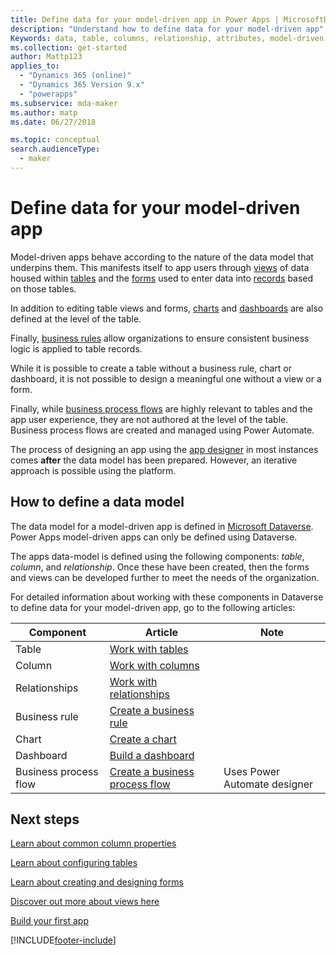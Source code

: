```yaml
---
title: Define data for your model-driven app in Power Apps | MicrosoftDocs
description: "Understand how to define data for your model-driven app"
Keywords: data, table, columns, relationship, attributes, model-driven app
ms.collection: get-started
author: Mattp123
applies_to: 
  - "Dynamics 365 (online)"
  - "Dynamics 365 Version 9.x"
  - "powerapps"
ms.subservice: mda-maker
ms.author: matp
ms.date: 06/27/2018

ms.topic: conceptual
search.audienceType: 
  - maker
---
```


# Define data for your model-driven app

Model-driven apps behave according to the nature of the data model that underpins them. This manifests itself to app users through [views](model-driven-app-glossary.md#view) of data housed within [tables](model-driven-app-glossary.md#table) and the [forms](model-driven-app-glossary.md#form) used to enter data into [records](model-driven-app-glossary.md#record) based on those tables.

In addition to editing table views and forms, [charts](model-driven-app-glossary.md#chart) and [dashboards](model-driven-app-glossary.md#dashboard) are also defined at the level of the table.

Finally, [business rules](model-driven-app-glossary.md#business-rule) allow organizations to ensure consistent business logic is applied to table records.

While it is possible to create a table without a business rule, chart or dashboard, it is not possible to design a meaningful one without a view or a form.

Finally, while [business process flows](model-driven-app-glossary.md#business-process-flow) are highly relevant to tables and the app user experience, they are not authored at the level of the table. Business process flows are created and managed using Power Automate.

The process of designing an app using the [app designer](model-driven-app-glossary.md#app-designer) in most instances comes **after** the data model has been prepared. However, an iterative approach is possible using the platform.

## How to define a data model

The data model for a model-driven app is defined in [Microsoft Dataverse](../data-platform/data-platform-intro.md). Power Apps model-driven apps can only be defined using Dataverse.

The apps data-model is defined using the following components: *table*, *column*, and *relationship*.  Once these have been created, then the forms and views can be developed further to meet the needs of the organization.

For detailed information about working with these components in Dataverse to define data for your model-driven app, go to the following articles:

|Component |Article|Note|
|-----|----|-----|
|Table| [Work with tables](../data-platform/entity-overview.md)|
|Column| [Work with columns](../data-platform/fields-overview.md)|
|Relationships| [Work with relationships](../data-platform/relationships-overview.md)|
|Business rule| [Create a business rule](create-business-rules-recommendations-apply-logic-form.md)
|Chart| [Create a chart](add-chart-to-form.md)
|Dashboard| [Build a dashboard](create-edit-dashboards.md)
|Business process flow|[Create a business process flow](/power-automate/create-business-process-flow)|Uses Power Automate designer|

## Next steps

[Learn about common column properties](../../maker/model-driven-apps/common-field-properties-legacy.md)

[Learn about configuring tables](../../maker/data-platform/entity-overview.md)

[Learn about creating and designing forms](../../maker/model-driven-apps/create-design-forms.md)

[Discover out more about views here](../../maker/model-driven-apps/create-edit-views.md)

[Build your first app](app-building-steps.md)

[!INCLUDE[footer-include](../../includes/footer-banner.md)]
